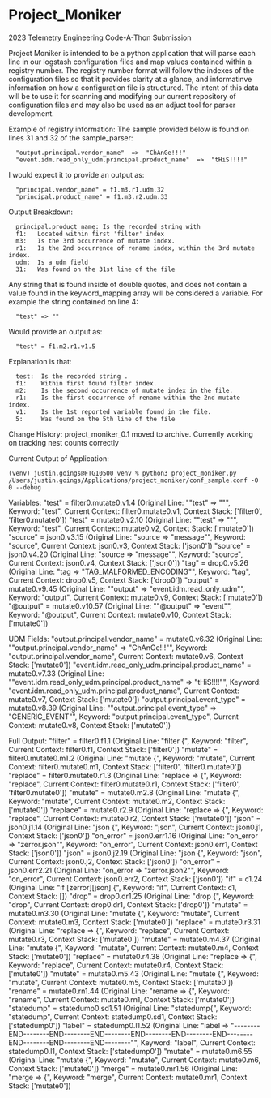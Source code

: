 # Project_Moniker
2023 Telemetry Engineering Code-A-Thon Submission

Project Moniker is intended to be a python application that will parse each line in our logstash configuration files and map values contained within a registry number. The registry number format will follow the indexes of the configuration files so that it provides clarity at a glance, and informatinve information on how a configuration file is structured. The intent of this data will be to use it for scanning and modifying our current repository of configuration files and may also be used as an adjuct tool for parser development.

Example of registry information:
  The sample provided below is found on lines 31 and 32 of the sample_parser:
  
      "output.principal.vendor_name"  =>  "ChAnGe!!!"
      "event.idm.read_only_udm.principal.product_name"  =>  "tHiS!!!!"
  
  I would expect it to provide an output as:
  
      "principal.vendor_name" = f1.m3.r1.udm.32
      "principal.product_name" = f1.m3.r2.udm.33
  
  Output Breakdown: 
      
      principal.product_name: Is the recorded string with 
      f1:   Located within first 'filter' index
      m3:   Is the 3rd occurrence of mutate index.
      r1:   Is the 2nd occurrence of rename index, within the 3rd mutate index.
      udm:  Is a udm field
      31:   Was found on the 31st line of the file

  Any string that is found inside of double quotes, and does not contain a value found
  in the keyword_mapping array will be considered a variable. 
  For example the string contained on line 4:
              
      "test" => ""
  
  Would provide an output as:
  
      "test" = f1.m2.r1.v1.5
  
  Explanation is that: 
  
      test:  Is the recorded string .
      f1:    Within first found filter index.
      m2:    Is the second occurrence of mutate index in the file.
      r1:    Is the first occurrence of rename within the 2nd mutate index.
      v1:    Is the 1st reported variable found in the file.
      5:     Was found on the 5th line of the file


Change History:
  project_moniker_0.1 moved to archive. Currently working on tracking nest counts     correctly

Current Output of Application:

    (venv) justin.goings@FTG10500 venv % python3 project_moniker.py /Users/justin.goings/Applications/project_moniker/conf_sample.conf -O 0 --debug
Variables:
"test" = filter0.mutate0.v1.4 (Original Line: ""test" => """, Keyword: "test", Current Context: filter0.mutate0.v1, Context Stack: ['filter0', 'filter0.mutate0'])
"test" = mutate0.v2.10 (Original Line: ""test" => """, Keyword: "test", Current Context: mutate0.v2, Context Stack: ['mutate0'])
"source" = json0.v3.15 (Original Line: "source => "message"", Keyword: "source", Current Context: json0.v3, Context Stack: ['json0'])
"source" = json0.v4.20 (Original Line: "source => "message"", Keyword: "source", Current Context: json0.v4, Context Stack: ['json0'])
"tag" = drop0.v5.26 (Original Line: "tag => "TAG_MALFORMED_ENCODING"", Keyword: "tag", Current Context: drop0.v5, Context Stack: ['drop0'])
"output" = mutate0.v9.45 (Original Line: ""output" => "event.idm.read_only_udm"", Keyword: "output", Current Context: mutate0.v9, Context Stack: ['mutate0'])
"@output" = mutate0.v10.57 (Original Line: ""@output" => "event"", Keyword: "@output", Current Context: mutate0.v10, Context Stack: ['mutate0'])

UDM Fields:
"output.principal.vendor_name" = mutate0.v6.32 (Original Line: ""output.principal.vendor_name"  =>  "ChAnGe!!!"", Keyword: "output.principal.vendor_name", Current Context: mutate0.v6, Context Stack: ['mutate0'])
"event.idm.read_only_udm.principal.product_name" = mutate0.v7.33 (Original Line: ""event.idm.read_only_udm.principal.product_name"  =>  "tHiS!!!!"", Keyword: "event.idm.read_only_udm.principal.product_name", Current Context: mutate0.v7, Context Stack: ['mutate0'])
"output.principal.event_type" = mutate0.v8.39 (Original Line: ""output.principal.event_type" => "GENERIC_EVENT"", Keyword: "output.principal.event_type", Current Context: mutate0.v8, Context Stack: ['mutate0'])

Full Output:
"filter" = filter0.f1.1 (Original Line: "filter {", Keyword: "filter", Current Context: filter0.f1, Context Stack: ['filter0'])
"mutate" = filter0.mutate0.m1.2 (Original Line: "mutate {", Keyword: "mutate", Current Context: filter0.mutate0.m1, Context Stack: ['filter0', 'filter0.mutate0'])
"replace" = filter0.mutate0.r1.3 (Original Line: "replace => {", Keyword: "replace", Current Context: filter0.mutate0.r1, Context Stack: ['filter0', 'filter0.mutate0'])
"mutate" = mutate0.m2.8 (Original Line: "mutate {", Keyword: "mutate", Current Context: mutate0.m2, Context Stack: ['mutate0'])
"replace" = mutate0.r2.9 (Original Line: "replace => {", Keyword: "replace", Current Context: mutate0.r2, Context Stack: ['mutate0'])
"json" = json0.j1.14 (Original Line: "json {", Keyword: "json", Current Context: json0.j1, Context Stack: ['json0'])
"on_error" = json0.err1.16 (Original Line: "on_error => "zerror.json"", Keyword: "on_error", Current Context: json0.err1, Context Stack: ['json0'])
"json" = json0.j2.19 (Original Line: "json {", Keyword: "json", Current Context: json0.j2, Context Stack: ['json0'])
"on_error" = json0.err2.21 (Original Line: "on_error => "zerror.json2"", Keyword: "on_error", Current Context: json0.err2, Context Stack: ['json0'])
"if" = c1.24 (Original Line: "if [zerror][json] {", Keyword: "if", Current Context: c1, Context Stack: [])
"drop" = drop0.dr1.25 (Original Line: "drop {", Keyword: "drop", Current Context: drop0.dr1, Context Stack: ['drop0'])
"mutate" = mutate0.m3.30 (Original Line: "mutate {", Keyword: "mutate", Current Context: mutate0.m3, Context Stack: ['mutate0'])
"replace" = mutate0.r3.31 (Original Line: "replace => {", Keyword: "replace", Current Context: mutate0.r3, Context Stack: ['mutate0'])
"mutate" = mutate0.m4.37 (Original Line: "mutate {", Keyword: "mutate", Current Context: mutate0.m4, Context Stack: ['mutate0'])
"replace" = mutate0.r4.38 (Original Line: "replace => {", Keyword: "replace", Current Context: mutate0.r4, Context Stack: ['mutate0'])
"mutate" = mutate0.m5.43 (Original Line: "mutate {", Keyword: "mutate", Current Context: mutate0.m5, Context Stack: ['mutate0'])
"rename" = mutate0.rn1.44 (Original Line: "rename => {", Keyword: "rename", Current Context: mutate0.rn1, Context Stack: ['mutate0'])
"statedump" = statedump0.sd1.51 (Original Line: "statedump{", Keyword: "statedump", Current Context: statedump0.sd1, Context Stack: ['statedump0'])
"label" = statedump0.l1.52 (Original Line: "label => "--------END--------END--------END--------END--------END--------END--------END--------END--------END--------"", Keyword: "label", Current Context: statedump0.l1, Context Stack: ['statedump0'])
"mutate" = mutate0.m6.55 (Original Line: "mutate {", Keyword: "mutate", Current Context: mutate0.m6, Context Stack: ['mutate0'])
"merge" = mutate0.mr1.56 (Original Line: "merge => {", Keyword: "merge", Current Context: mutate0.mr1, Context Stack: ['mutate0'])
